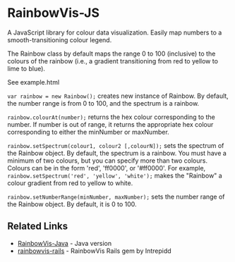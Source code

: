 RainbowVis-JS
=============

A JavaScript library for colour data visualization. Easily map numbers to a smooth-transitioning colour legend.

The Rainbow class by default maps the range 0 to 100 (inclusive) to the colours of the rainbow (i.e., a gradient transitioning from red to yellow to lime to blue).

See example.html

`var rainbow = new Rainbow();` creates new instance of Rainbow. By default, the number range is from 0 to 100, and the spectrum is a rainbow.

`rainbow.colourAt(number);` returns the hex colour corresponding to the number. If number is out of range, it returns the appropriate hex colour corresponding to either the minNumber or maxNumber.

`rainbow.setSpectrum(colour1, colour2 [,colourN]);` sets the spectrum of the Rainbow object. By default, the spectrum is a rainbow. You must have a minimum of two colours, but you can specify more than two colours. Colours can be in the form 'red', 'ff0000', or '#ff0000'. For example, `rainbow.setSpectrum('red', 'yellow', 'white');` makes the "Rainbow" a colour gradient from red to yellow to white.  

`rainbow.setNumberRange(minNumber, maxNumber);` sets the number range of the Rainbow object. By default, it is 0 to 100.

Related Links
-----------------

* [RainbowVis-Java](https://github.com/anomal/RainbowVis-Java) - Java version
* [rainbowvis-rails](https://github.com/Intrepidd/rainbowvis-rails) - RainbowVis Rails gem by Intrepidd
